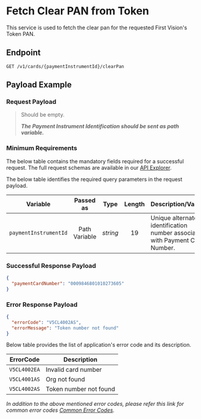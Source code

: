 # Fetch Clear PAN from Token

This service is used to fetch the clear pan for the requested First Vision's Token PAN.

## Endpoint

`GET /v1/cards/{paymentInstrumentId}/clearPan`

## Payload Example

### Request Payload

>Should be empty. 
>
>***The Payment Instrument Identification should be sent as path variable.***

### Minimum Requirements

The below table contains the mandatory fields required for a successful request. The full request schemas are available in our [API Explorer](../api/?type=get&path=/v1/cards/{paymentInstrumentId}/clearPan).

The below table identifies the required query parameters in the request payload.

| Variable | Passed as | Type | Length | Description/Values |
| -------- | :-------: | :--: | :------------: | ------------------ |
| `paymentInstrumentId` | Path Variable | *string* | 19 | Unique alternate identification number associated with Payment Card Number. |

### Successful Response Payload

```json
{
  "paymentCardNumber": "0009846801010273605"
}
```
### Error Response Payload

```json
{
  "errorCode": "V5CL4002AS",
  "errorMessage": "Token number not found"  
}
```

Below table provides the list of application's error code and its description.

| ErrorCode |  Description |
| --------  | ------------------ |
|`V5CL4002EA` | Invalid card number |
|`V5CL4001AS` | Org not found |
|`V5CL4002AS` | Token number not found |

*In addition to the above mentioned error codes, please refer this link for common error codes [Common Error Codes](..docs/?path=docs/common-error-codes.md).*